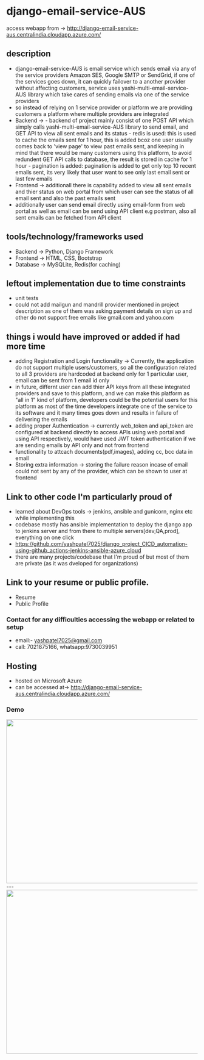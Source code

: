 # django-email-service-AUS

access webapp from -> http://django-email-service-aus.centralindia.cloudapp.azure.com/

## description

- django-email-service-AUS is email service which sends email via any of the service providers Amazon SES, Google SMTP or SendGrid, if one of the services goes down, it can quickly failover to a another provider without affecting customers, service uses yashi-multi-email-service-AUS library which take cares of sending emails via one of the service providers
- so instead of relying on 1 service provider or platform we are providing customers a platform where multiple providers are integrated
- Backend -> 
      - backend of project mainly consist of one POST API which simply calls yashi-multi-email-service-AUS library to send email, and GET API to view all sent emails and its status
      - redis is used: this is used to cache the emails sent for 1 hour, this is added bcoz one user usually comes back to 'view page' to view past emails sent, and keeping in mind that there would be many customers using this platform, to avoid redundent GET API calls to database, the result is stored in cache for 1 hour
      - pagination is added: pagination is added to get only top 10 recent emails sent, its very likely that user want to see only last email sent or last few emails 
- Frontend -> additionall there is capability added to view all sent emails and thier status on web portal from which user can see the status of all email sent and also the past emails sent
- additionally user can send email directly using email-form from web portal as well as email can be send using API client e.g postman, also all sent emails can be fetched from API client

## tools/technology/frameworks used

- Backend -> Python, Django Framework
- Frontend -> HTML, CSS, Bootstrap
- Database -> MySQLite, Redis(for caching)

## leftout implementation due to time constraints

- unit tests
- could not add mailgun and mandrill provider mentioned in project description as one of them was asking payment details on sign up and other do not support free emails like gmail.com and yahoo.com

## things i would have improved or added if had more time

- adding Registration and Login functionality -> Currently, the application do not support multiple users/customers, so all the configuration related to all 3 providers are hardcoded at backend only for 1 particular user, email can be sent from 1 email id only
- in future, differnt user can add thier API keys from all these integrated providers and save to this platform, and we can make this platform as "all in 1" kind of platform, developers could be the potential users for this platform as most of the time developers integrate one of the service to its software and it many times goes down and results in failure of delivering the emails
- adding proper Authentication -> currently web_token and api_token are configured at backend directly to access APIs using web portal and using API respectively, would have used JWT token authentication if we are sending emails by API only and not from frontend
- functionality to attcach documents(pdf,images), adding cc, bcc data in email
- Storing extra information -> storing the failure reason incase of email could not sent by any of the provider, which can be shown to user at frontend

## Link to other code I'm particularly proud of

- learned about DevOps tools -> jenkins, ansible and gunicorn, nginx etc while implementing this
- codebase mostly has ansible implementation to deploy the django app to jenkins server and from there to multiple servers[dev,QA,prod], everything on one click
- https://github.com/yashpatel7025/django_project_CICD_automation-using-github_actions-jenkins-ansible-azure_cloud
- there are many projects/codebase that I'm proud of but most of them are private (as it was dveloped for organizations)

## Link to your resume or public profile.

- Resume
- Public Profile


### Contact for any difficulties accessing the webapp or related to setup

- email:- yashpatel7025@gmail.com
- call: 7021875166, whatsapp:9730039951

## Hosting

- hosted on Microsoft Azure
- can be accessed at-> http://django-email-service-aus.centralindia.cloudapp.azure.com/


### Demo

<img src="./demo-images/1.png" width="1000" height="430">
---
<img src="./demo-images/2.png" width="1000" height="430">
